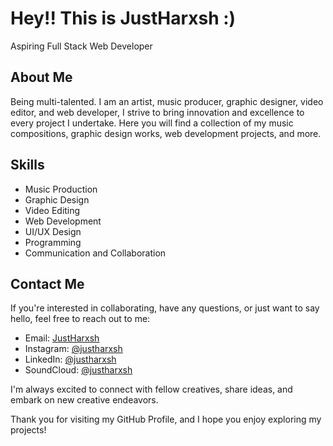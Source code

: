 <!--        
Welome to my profile README file. If you are reading this then just connect with me and send "Readme" on instagram @justharxsh.
-->
# Hey!! This is JustHarxsh :)
Aspiring Full Stack Web Developer
## About Me 

Being multi-talented. I am an artist, music producer, graphic designer, video editor, and web developer, I strive to bring innovation and excellence to every project I undertake. Here you will find a collection of my music compositions, graphic design works, web development projects, and more.

## Skills

- Music Production
- Graphic Design
- Video Editing
- Web Development
- UI/UX Design
- Programming
- Communication and Collaboration

## Contact Me

If you're interested in collaborating, have any questions, or just want to say hello, feel free to reach out to me:

- Email: [JustHarxsh](mailto:harshvermasj123@gmail.com)
- Instagram: [@justharxsh](https://www.instagram.com/justharxsh/)
- LinkedIn: [@justharxsh](https://www.linkedin.com/in/justharxsh/)
- SoundCloud: [@justharxsh](https://soundcloud.com/justharxsh)

I'm always excited to connect with fellow creatives, share ideas, and embark on new creative endeavors.

Thank you for visiting my GitHub Profile, and I hope you enjoy exploring my projects!
